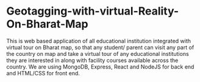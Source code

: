 # Geotagging-with-virtual-Reality-On-Bharat-Map
This is web based application of all educational institution integrated with virtual tour on Bharat map, so that any student/ parent can visit any part of the country on map and take a virtual tour of any educational institutions they are interested in along with facility courses available across the country. We are using MongoDB, Express, React and NodeJS for back end and HTML/CSS for front end. 
